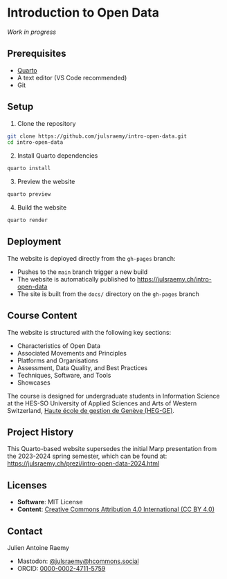 # Introduction to Open Data

*Work in progress*

## Prerequisites
- [Quarto](https://quarto.org/docs/get-started/)
- A text editor (VS Code recommended)
- Git

## Setup
1. Clone the repository

```bash
git clone https://github.com/julsraemy/intro-open-data.git
cd intro-open-data
```

2. Install Quarto dependencies

```bash
quarto install
```

3. Preview the website

```bash
quarto preview
```

4. Build the website

```bash
quarto render
```

## Deployment
The website is deployed directly from the `gh-pages` branch:
- Pushes to the `main` branch trigger a new build
- The website is automatically published to https://julsraemy.ch/intro-open-data
- The site is built from the `docs/` directory on the `gh-pages` branch

## Course Content
The website is structured with the following key sections:
- Characteristics of Open Data
- Associated Movements and Principles
- Platforms and Organisations
- Assessment, Data Quality, and Best Practices
- Techniques, Software, and Tools
- Showcases

The course is designed for undergraduate students in Information Science at the HES-SO University of Applied Sciences and Arts of Western Switzerland, [Haute école de gestion de Genève (HEG-GE)](https://hesge.ch/heg/).

## Project History
This Quarto-based website supersedes the initial Marp presentation from the 2023-2024 spring semester, which can be found at: https://julsraemy.ch/prezi/intro-open-data-2024.html

## Licenses
- **Software**: MIT License
- **Content**: [Creative Commons Attribution 4.0 International (CC BY 4.0)](https://creativecommons.org/licenses/by/4.0/)

## Contact
Julien Antoine Raemy
- Mastodon: [@julsraemy@hcommons.social](https://hcommons.social/@julsraemy)
- ORCID: [0000-0002-4711-5759](https://orcid.org/0000-0002-4711-5759)